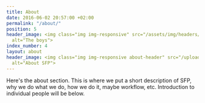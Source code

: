 ```yaml
---
title: About
date: 2016-06-02 20:57:00 +02:00
permalink: "/about/"
position: 5
header_image: <img class="img img-responsive" src="/assets/img/headers/header_faces_slim.png"
  alt="The boys">
index_number: 4
layout: about
header_image: <img class="img img-responsive about-header" src="/uploads/about_header.png"
  alt="About SFP">
---
```


Here's the about section. This is where we put a short description of SFP, why we do what we do, how we do it, maybe workflow, etc. Introduction to individual people will be below.
